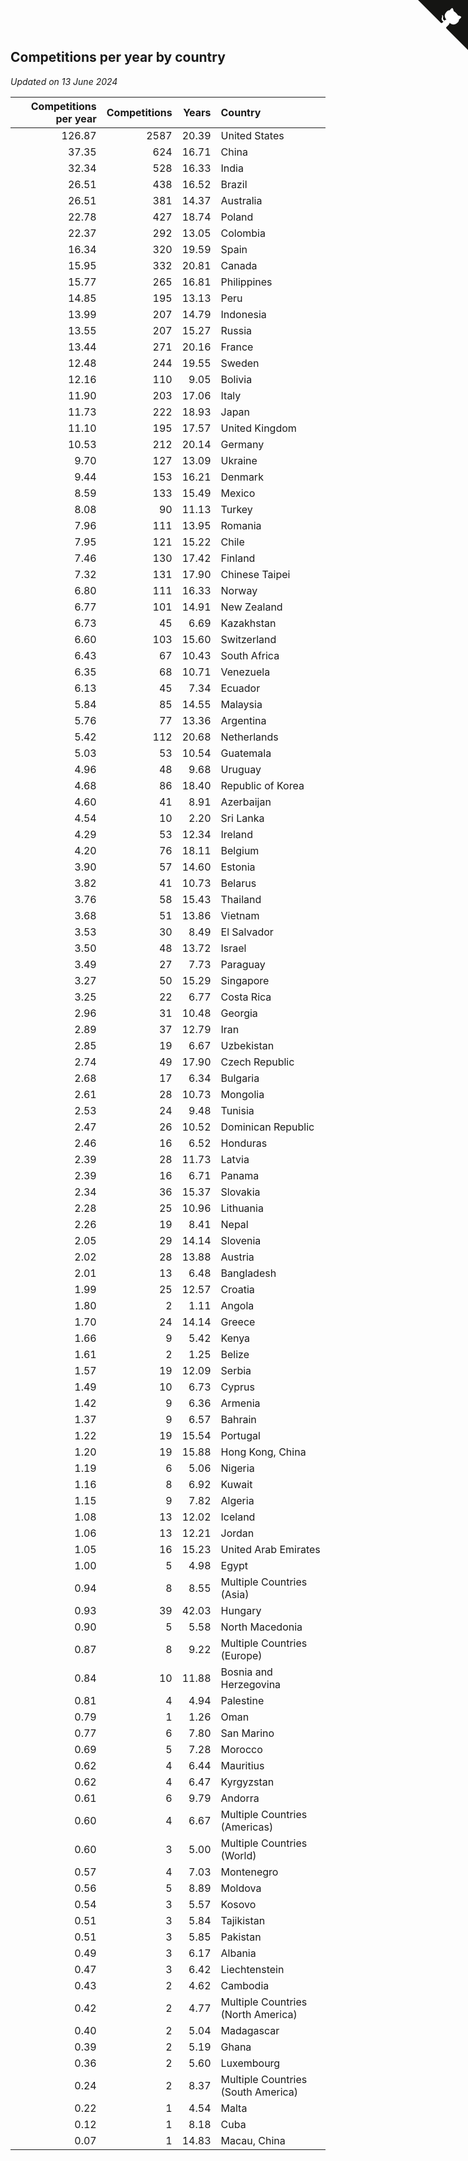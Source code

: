 ## Competitions per year by country

*Updated on 13 June 2024*

| Competitions per year | Competitions | Years | Country |
| ---: | ---: | ---: | :--- |
| 126.87 | 2587 | 20.39 | United States |
| 37.35 | 624 | 16.71 | China |
| 32.34 | 528 | 16.33 | India |
| 26.51 | 438 | 16.52 | Brazil |
| 26.51 | 381 | 14.37 | Australia |
| 22.78 | 427 | 18.74 | Poland |
| 22.37 | 292 | 13.05 | Colombia |
| 16.34 | 320 | 19.59 | Spain |
| 15.95 | 332 | 20.81 | Canada |
| 15.77 | 265 | 16.81 | Philippines |
| 14.85 | 195 | 13.13 | Peru |
| 13.99 | 207 | 14.79 | Indonesia |
| 13.55 | 207 | 15.27 | Russia |
| 13.44 | 271 | 20.16 | France |
| 12.48 | 244 | 19.55 | Sweden |
| 12.16 | 110 | 9.05 | Bolivia |
| 11.90 | 203 | 17.06 | Italy |
| 11.73 | 222 | 18.93 | Japan |
| 11.10 | 195 | 17.57 | United Kingdom |
| 10.53 | 212 | 20.14 | Germany |
| 9.70 | 127 | 13.09 | Ukraine |
| 9.44 | 153 | 16.21 | Denmark |
| 8.59 | 133 | 15.49 | Mexico |
| 8.08 | 90 | 11.13 | Turkey |
| 7.96 | 111 | 13.95 | Romania |
| 7.95 | 121 | 15.22 | Chile |
| 7.46 | 130 | 17.42 | Finland |
| 7.32 | 131 | 17.90 | Chinese Taipei |
| 6.80 | 111 | 16.33 | Norway |
| 6.77 | 101 | 14.91 | New Zealand |
| 6.73 | 45 | 6.69 | Kazakhstan |
| 6.60 | 103 | 15.60 | Switzerland |
| 6.43 | 67 | 10.43 | South Africa |
| 6.35 | 68 | 10.71 | Venezuela |
| 6.13 | 45 | 7.34 | Ecuador |
| 5.84 | 85 | 14.55 | Malaysia |
| 5.76 | 77 | 13.36 | Argentina |
| 5.42 | 112 | 20.68 | Netherlands |
| 5.03 | 53 | 10.54 | Guatemala |
| 4.96 | 48 | 9.68 | Uruguay |
| 4.68 | 86 | 18.40 | Republic of Korea |
| 4.60 | 41 | 8.91 | Azerbaijan |
| 4.54 | 10 | 2.20 | Sri Lanka |
| 4.29 | 53 | 12.34 | Ireland |
| 4.20 | 76 | 18.11 | Belgium |
| 3.90 | 57 | 14.60 | Estonia |
| 3.82 | 41 | 10.73 | Belarus |
| 3.76 | 58 | 15.43 | Thailand |
| 3.68 | 51 | 13.86 | Vietnam |
| 3.53 | 30 | 8.49 | El Salvador |
| 3.50 | 48 | 13.72 | Israel |
| 3.49 | 27 | 7.73 | Paraguay |
| 3.27 | 50 | 15.29 | Singapore |
| 3.25 | 22 | 6.77 | Costa Rica |
| 2.96 | 31 | 10.48 | Georgia |
| 2.89 | 37 | 12.79 | Iran |
| 2.85 | 19 | 6.67 | Uzbekistan |
| 2.74 | 49 | 17.90 | Czech Republic |
| 2.68 | 17 | 6.34 | Bulgaria |
| 2.61 | 28 | 10.73 | Mongolia |
| 2.53 | 24 | 9.48 | Tunisia |
| 2.47 | 26 | 10.52 | Dominican Republic |
| 2.46 | 16 | 6.52 | Honduras |
| 2.39 | 28 | 11.73 | Latvia |
| 2.39 | 16 | 6.71 | Panama |
| 2.34 | 36 | 15.37 | Slovakia |
| 2.28 | 25 | 10.96 | Lithuania |
| 2.26 | 19 | 8.41 | Nepal |
| 2.05 | 29 | 14.14 | Slovenia |
| 2.02 | 28 | 13.88 | Austria |
| 2.01 | 13 | 6.48 | Bangladesh |
| 1.99 | 25 | 12.57 | Croatia |
| 1.80 | 2 | 1.11 | Angola |
| 1.70 | 24 | 14.14 | Greece |
| 1.66 | 9 | 5.42 | Kenya |
| 1.61 | 2 | 1.25 | Belize |
| 1.57 | 19 | 12.09 | Serbia |
| 1.49 | 10 | 6.73 | Cyprus |
| 1.42 | 9 | 6.36 | Armenia |
| 1.37 | 9 | 6.57 | Bahrain |
| 1.22 | 19 | 15.54 | Portugal |
| 1.20 | 19 | 15.88 | Hong Kong, China |
| 1.19 | 6 | 5.06 | Nigeria |
| 1.16 | 8 | 6.92 | Kuwait |
| 1.15 | 9 | 7.82 | Algeria |
| 1.08 | 13 | 12.02 | Iceland |
| 1.06 | 13 | 12.21 | Jordan |
| 1.05 | 16 | 15.23 | United Arab Emirates |
| 1.00 | 5 | 4.98 | Egypt |
| 0.94 | 8 | 8.55 | Multiple Countries (Asia) |
| 0.93 | 39 | 42.03 | Hungary |
| 0.90 | 5 | 5.58 | North Macedonia |
| 0.87 | 8 | 9.22 | Multiple Countries (Europe) |
| 0.84 | 10 | 11.88 | Bosnia and Herzegovina |
| 0.81 | 4 | 4.94 | Palestine |
| 0.79 | 1 | 1.26 | Oman |
| 0.77 | 6 | 7.80 | San Marino |
| 0.69 | 5 | 7.28 | Morocco |
| 0.62 | 4 | 6.44 | Mauritius |
| 0.62 | 4 | 6.47 | Kyrgyzstan |
| 0.61 | 6 | 9.79 | Andorra |
| 0.60 | 4 | 6.67 | Multiple Countries (Americas) |
| 0.60 | 3 | 5.00 | Multiple Countries (World) |
| 0.57 | 4 | 7.03 | Montenegro |
| 0.56 | 5 | 8.89 | Moldova |
| 0.54 | 3 | 5.57 | Kosovo |
| 0.51 | 3 | 5.84 | Tajikistan |
| 0.51 | 3 | 5.85 | Pakistan |
| 0.49 | 3 | 6.17 | Albania |
| 0.47 | 3 | 6.42 | Liechtenstein |
| 0.43 | 2 | 4.62 | Cambodia |
| 0.42 | 2 | 4.77 | Multiple Countries (North America) |
| 0.40 | 2 | 5.04 | Madagascar |
| 0.39 | 2 | 5.19 | Ghana |
| 0.36 | 2 | 5.60 | Luxembourg |
| 0.24 | 2 | 8.37 | Multiple Countries (South America) |
| 0.22 | 1 | 4.54 | Malta |
| 0.12 | 1 | 8.18 | Cuba |
| 0.07 | 1 | 14.83 | Macau, China |


<a href="https://github.com/jonatanklosko/wca_statistics" class="github-corner" aria-label="View source on Github"><svg width="80" height="80" viewBox="0 0 250 250" style="fill:#151513; color:#fff; position: absolute; top: 0; border: 0; right: 0;" aria-hidden="true"><path d="M0,0 L115,115 L130,115 L142,142 L250,250 L250,0 Z"></path><path d="M128.3,109.0 C113.8,99.7 119.0,89.6 119.0,89.6 C122.0,82.7 120.5,78.6 120.5,78.6 C119.2,72.0 123.4,76.3 123.4,76.3 C127.3,80.9 125.5,87.3 125.5,87.3 C122.9,97.6 130.6,101.9 134.4,103.2" fill="currentColor" style="transform-origin: 130px 106px;" class="octo-arm"></path><path d="M115.0,115.0 C114.9,115.1 118.7,116.5 119.8,115.4 L133.7,101.6 C136.9,99.2 139.9,98.4 142.2,98.6 C133.8,88.0 127.5,74.4 143.8,58.0 C148.5,53.4 154.0,51.2 159.7,51.0 C160.3,49.4 163.2,43.6 171.4,40.1 C171.4,40.1 176.1,42.5 178.8,56.2 C183.1,58.6 187.2,61.8 190.9,65.4 C194.5,69.0 197.7,73.2 200.1,77.6 C213.8,80.2 216.3,84.9 216.3,84.9 C212.7,93.1 206.9,96.0 205.4,96.6 C205.1,102.4 203.0,107.8 198.3,112.5 C181.9,128.9 168.3,122.5 157.7,114.1 C157.9,116.9 156.7,120.9 152.7,124.9 L141.0,136.5 C139.8,137.7 141.6,141.9 141.8,141.8 Z" fill="currentColor" class="octo-body"></path></svg></a><style>.github-corner:hover .octo-arm{animation:octocat-wave 560ms ease-in-out}@keyframes octocat-wave{0%,100%{transform:rotate(0)}20%,60%{transform:rotate(-25deg)}40%,80%{transform:rotate(10deg)}}@media (max-width:500px){.github-corner:hover .octo-arm{animation:none}.github-corner .octo-arm{animation:octocat-wave 560ms ease-in-out}}</style>

